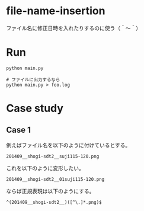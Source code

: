 # file-name-insertion

ファイル名に修正日時を入れたりするのに使う（＾～＾）

# Run

```shell
python main.py

# ファイルに出力するなら
python main.py > foo.log
```

# Case study

## Case 1

例えばファイル名を以下のように付けているとする。  

```plaintext
201409__shogi-sdt2__suji115-120.png
```

これを以下のように変形したい。  

```plaintext
201409__shogi-sdt2__01suji115-120.png
```

ならば正規表現は以下のようにする。  

```plaintext
^(201409__shogi-sdt2__)([^\.]*.png)$
```
